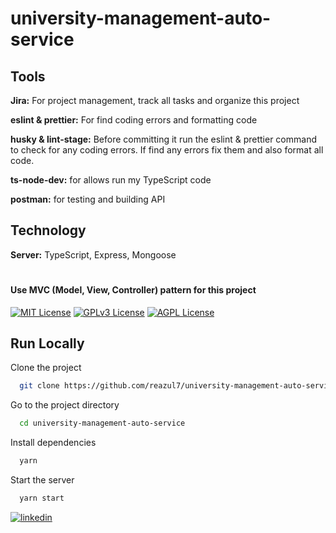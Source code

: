 # university-management-auto-service

## Tools
**Jira:** For project management, track all tasks and organize this project 

**eslint & prettier:** For find coding errors and formatting code

**husky & lint-stage:** Before committing it run the eslint & prettier command to check for any coding errors. If find any errors fix them and also format all code.

**ts-node-dev:** for allows run my TypeScript code

**postman:** for testing and building API

## Technology
**Server:** TypeScript, Express, Mongoose

#
#### Use MVC (Model, View, Controller) pattern for this project

[![MIT License](https://img.shields.io/badge/License-MIT-green.svg)](https://choosealicense.com/licenses/mit/)
[![GPLv3 License](https://img.shields.io/badge/License-GPL%20v3-yellow.svg)](https://opensource.org/licenses/)
[![AGPL License](https://img.shields.io/badge/license-AGPL-blue.svg)](http://www.gnu.org/licenses/agpl-3.0)


## Run Locally

Clone the project

```bash
  git clone https://github.com/reazul7/university-management-auto-service
```

Go to the project directory

```bash
  cd university-management-auto-service
```

Install dependencies

```bash
  yarn
```

Start the server

```bash
  yarn start
```





[![linkedin](https://img.shields.io/badge/linkedin-0A66C2?style=for-the-badge&logo=linkedin&logoColor=white)](https://www.linkedin.com/in/reazul7/)




